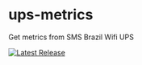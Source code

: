 # ups-metrics
Get metrics from SMS Brazil Wifi UPS


[![Latest Release](https://github.com/alexwbaule/ups-metrics/actions/workflows/build-release-binaries.yml/badge.svg?branch=main)](https://github.com/alexwbaule/ups-metrics/actions/workflows/build-release-binaries.yml)
